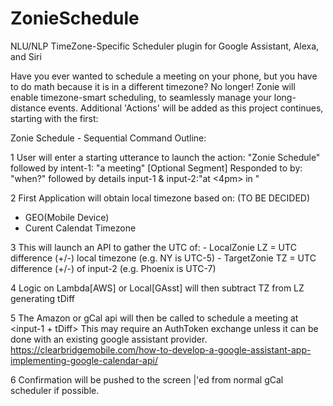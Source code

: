 # ZonieSchedule
NLU/NLP TimeZone-Specific Scheduler plugin for Google Assistant, Alexa, and Siri

Have you ever wanted to schedule a meeting on your phone, but you have to do math because it is in a different timezone?
No longer! Zonie will enable timezone-smart scheduling, to seamlessly manage your long-distance events.
Additional 'Actions' will be added as this project continues, starting with the first:

Zonie Schedule - Sequential Command Outline:

1 User will enter a starting utterance to launch the action: "Zonie Schedule"
   followed by intent-1: "a meeting" 
    [Optional Segment] Responded to by: "when?"
      followed by details input-1 & input-2:"at <4pm> in <new york> "
  
2 First Application will obtain local timezone based on: (TO BE DECIDED)
  - GEO(Mobile Device)
  - Curent Calendat Timezone

3 This will launch an API to gather the UTC of:
    - LocalZonie LZ = UTC difference (+/-) local timezone (e.g. NY is UTC-5)
    - TargetZonie TZ = UTC difference (+/-) of input-2 (e.g. Phoenix is UTC-7)
    
4 Logic on Lambda[AWS] or Local[GAsst] will then subtract TZ from LZ generating tDiff

5 The Amazon or gCal api will then be called to schedule a meeting at <input-1 + tDiff>
  This may require an AuthToken exchange unless it can be done with an existing google assistant provider.
    https://clearbridgemobile.com/how-to-develop-a-google-assistant-app-implementing-google-calendar-api/
    
6 Confirmation will be pushed to the screen |'ed from normal gCal scheduler if possible.
